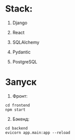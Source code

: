 
# Stack:

1. Django

2. React

3. SQLAlchemy

4. Pydantic

5. PostgreSQL

# Запуск

1. Фронт:
```
cd frontend
npm start
```

2. Бэкенд:
```
cd backend
evicorn app.main:app --reload
```